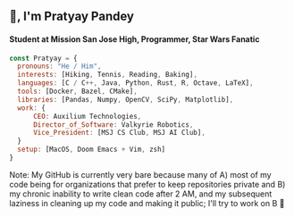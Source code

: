 <h2>🖖, I'm Pratyay Pandey</h2>
<h4>Student at Mission San Jose High, Programmer, Star Wars Fanatic</h4>

```javascript
const Pratyay = {
  pronouns: "He / Him", 
  interests: [Hiking, Tennis, Reading, Baking], 
  languages: [C / C++, Java, Python, Rust, R, Octave, LaTeX],
  tools: [Docker, Bazel, CMake], 
  libraries: [Pandas, Numpy, OpenCV, SciPy, Matplotlib], 
  work: {
      CEO: Auxilium Technologies, 
      Director_of_Software: Valkyrie Robotics, 
      Vice_President: [MSJ CS Club, MSJ AI Club],
  }
  setup: [MacOS, Doom Emacs + Vim, zsh]
}
```
Note: My GitHub is currently very bare because many of A) most of my code being for organizations that prefer to keep repositories private and B) my chronic inability to write clean code after 2 AM, and my subsequent laziness in cleaning up my code and making it public; I'll try to work on B 🙂
